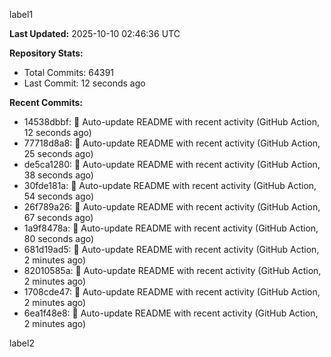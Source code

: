 
label1 
<!-- ACTIVITY_START -->
**Last Updated:** 2025-10-10 02:46:36 UTC

**Repository Stats:**
- Total Commits: 64391
- Last Commit: 12 seconds ago

**Recent Commits:**
- 14538dbbf: 🤖 Auto-update README with recent activity (GitHub Action, 12 seconds ago)
- 77718d8a8: 🤖 Auto-update README with recent activity (GitHub Action, 25 seconds ago)
- de5ca1280: 🤖 Auto-update README with recent activity (GitHub Action, 38 seconds ago)
- 30fde181a: 🤖 Auto-update README with recent activity (GitHub Action, 54 seconds ago)
- 26f789a26: 🤖 Auto-update README with recent activity (GitHub Action, 67 seconds ago)
- 1a9f8478a: 🤖 Auto-update README with recent activity (GitHub Action, 80 seconds ago)
- 681d19ad5: 🤖 Auto-update README with recent activity (GitHub Action, 2 minutes ago)
- 82010585a: 🤖 Auto-update README with recent activity (GitHub Action, 2 minutes ago)
- 1708cde47: 🤖 Auto-update README with recent activity (GitHub Action, 2 minutes ago)
- 6ea1f48e8: 🤖 Auto-update README with recent activity (GitHub Action, 2 minutes ago)
<!-- ACTIVITY_END -->

label2
